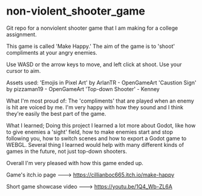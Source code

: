 # non-violent_shooter_game
Git repo for a nonviolent shooter game that I am making for a college assignment.

This game is called 'Make Happy.'
The aim of the game is to 'shoot' compliments at your angry enemies.

Use WASD or the arrow keys to move, and left click at shoot. Use your cursor to aim.

Assets used:
'Emojis in Pixel Art' by ArlanTR - OpenGameArt
'Caustion Sign' by pizzaman19 - OpenGameArt
'Top-down Shooter' - Kenney

What I'm most proud of:
The 'compliments' that are played when an enemy is hit are voiced by me. I'm very happy with how they sound and I think they're easily the best part of the game.

What I learned;
Doing this project I learned a lot more about Godot, like how to give enemies a 'sight' field, how to make enemies start and stop following you, how to switch scenes and how to export a Godot game to WEBGL.
Several thing I learned would help with many different kinds of games in the future, not just top-down shooters.

Overall I'm very pleased with how this game ended up.


Game's itch.io page ---> https://cillianboc665.itch.io/make-happy

Short game showcase video ---> https://youtu.be/1Q4_Wb-ZL6A
